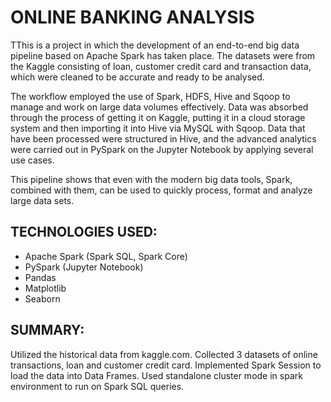 # ONLINE BANKING ANALYSIS

TThis is a project in which the development of an end-to-end big data pipeline based on Apache Spark has taken place. The datasets were from the Kaggle consisting of loan, customer credit card and transaction data, which were cleaned to be accurate and ready to be analysed.

The workflow employed the use of Spark, HDFS, Hive and Sqoop to manage and work on large data volumes effectively. Data was absorbed through the process of getting it on Kaggle, putting it in a cloud storage system and then importing it into Hive via MySQL with Sqoop. Data that have been processed were structured in Hive, and the advanced analytics were carried out in PySpark on the Jupyter Notebook by applying several use cases.

This pipeline shows that even with the modern big data tools, Spark, combined with them, can be used to quickly process, format and analyze large data sets.
                            
 ## TECHNOLOGIES USED:
- Apache Spark (Spark SQL, Spark Core)  
- PySpark (Jupyter Notebook)  
- Pandas  
- Matplotlib  
- Seaborn  
                 
 ## SUMMARY:
 Utilized the historical data from kaggle.com.
 Collected 3 datasets of online transactions, loan and customer credit card.
 Implemented Spark Session to load the data into Data Frames.
 Used standalone cluster mode in spark environment to run on Spark SQL queries.
